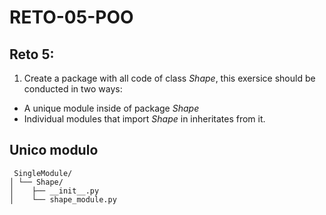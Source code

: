 # RETO-05-POO
## Reto 5: 
1. Create a package with all code of class *Shape*, this exersice should be conducted in two ways:
 - A unique module inside of package *Shape*
 - Individual modules that import *Shape* in inheritates from it.

## Unico modulo
```
 SingleModule/
│ └── Shape/
│    ├── __init__.py
│    └── shape_module.py
```
